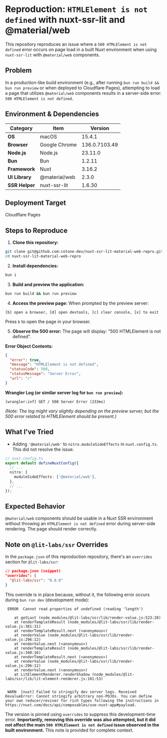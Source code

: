 # Reproduction: `HTMLElement is not defined` with nuxt-ssr-lit and @material/web

This repository reproduces an issue where a `500 HTMLElement is not defined` error occurs on page load in a built Nuxt environment when using `nuxt-ssr-lit` with `@material/web` components.

## Problem

In a production-like build environment (e.g., after running `bun run build && bun run preview` or when deployed to Cloudflare Pages), attempting to load a page that utilizes `@material/web` components results in a server-side error: `500 HTMLElement is not defined`.

## Environment & Dependencies

| Category       | Item          | Version       |
| -------------- | ------------- | ------------- |
| **OS**         | macOS         | 15.4.1        |
| **Browser**    | Google Chrome | 136.0.7103.49 |
| **Node.js**    | Node.js       | 23.11.0       |
| **Bun**        | Bun           | 1.2.11        |
| **Framework**  | Nuxt          | 3.16.2        |
| **UI Library** | @material/web | 2.3.0         |
| **SSR Helper** | nuxt-ssr-lit  | 1.6.30        |

## Deployment Target

Cloudflare Pages

## Steps to Reproduce

1.  **Clone this repository:**

```zsh
git clone git@github.com:cotone-dev/nuxt-ssr-lit-material-web-repro.git
cd nuxt-ssr-lit-material-web-repro
```

2.  **Install dependencies:**

```zsh
bun i
```

3.  **Build and preview the application:**

```zsh
bun run build && bun run preview
```

4.  **Access the preview page:**
    When prompted by the preview server:

```
[b] open a browser, [d] open devtools, [c] clear console, [x] to exit
```

Press `b` to open the page in your browser.

5.  **Observe the 500 error:**
    The page will display: "500 HTMLElement is not defined".

**Error Object Contents:**

```json
{
  "error": true,
  "message": "HTMLElement is not defined",
  "statusCode": 500,
  "statusMessage": "Server Error",
  "url": "/"
}
```

**Wrangler Log (or similar server log for `bun run preview`):**

```
[wrangler:inf] GET / 500 Server Error (233ms)
```

_(Note: The log might vary slightly depending on the preview server, but the 500 error related to HTMLElement should be present.)_

## What I've Tried

- Adding `'@material/web'` to `nitro.moduleSideEffects` in `nuxt.config.ts`. This did not resolve the issue.

```typescript
// nuxt.config.ts
export default defineNuxtConfig({
  // ...
  nitro: {
    moduleSideEffects: ['@material/web'],
  },
  // ...
});
```

## Expected Behavior

`@material/web` components should be usable in a Nuxt SSR environment without throwing an `HTMLElement is not defined` error during server-side rendering. The page should render correctly.

## Note on `@lit-labs/ssr` Overrides

In the `package.json` of this reproduction repository, there's an `overrides` section for `@lit-labs/ssr`:

```json
// package.json (snippet)
"overrides": {
  "@lit-labs/ssr": "0.8.0"
}
```

This override is in place because, without it, the following error occurs during `bun run dev` (development mode):

```
 ERROR  Cannot read properties of undefined (reading 'length')

    at getLast (node_modules/@lit-labs/ssr/lib/render-value.js:523:28)
    at renderTemplateResult (node_modules/@lit-labs/ssr/lib/render-value.js:381:31)
    at renderTemplateResult.next (<anonymous>)
    at renderValue (node_modules/@lit-labs/ssr/lib/render-value.js:296:12)
    at renderValue.next (<anonymous>)
    at renderTemplateResult (node_modules/@lit-labs/ssr/lib/render-value.js:340:16)
    at renderTemplateResult.next (<anonymous>)
    at renderValue (node_modules/@lit-labs/ssr/lib/render-value.js:296:12)
    at renderValue.next (<anonymous>)
    at LitElementRenderer.renderShadow (node_modules/@lit-labs/ssr/lib/lit-element-renderer.js:101:53)


 WARN  [nuxt] Failed to stringify dev server logs. Received DevalueError: Cannot stringify arbitrary non-POJOs. You can define your own reducer/reviver for rich types following the instructions in https://nuxt.com/docs/api/composables/use-nuxt-app#payload.
```

The version is pinned using `overrides` to suppress this development-time error.
**Importantly, removing this override was also attempted, but it did not affect the main `500 HTMLElement is not defined` issue observed in the built environment.** This note is provided for complete context.
